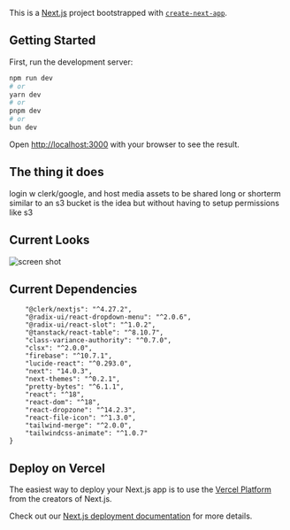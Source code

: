 This is a [Next.js](https://nextjs.org/) project bootstrapped with [`create-next-app`](https://github.com/vercel/next.js/tree/canary/packages/create-next-app).

## Getting Started

First, run the development server:

```bash
npm run dev
# or
yarn dev
# or
pnpm dev
# or
bun dev
```

Open [http://localhost:3000](http://localhost:3000) with your browser to see the result.



## The thing it does

login w clerk/google, and host media assets to be shared long or shorterm similar to an s3 bucket is the idea but without having to setup permissions like s3

## Current Looks

![screen shot](../screen-shot.png)

## Current Dependencies 

```"dependencies": {
    "@clerk/nextjs": "^4.27.2",
    "@radix-ui/react-dropdown-menu": "^2.0.6",
    "@radix-ui/react-slot": "^1.0.2",
    "@tanstack/react-table": "^8.10.7",
    "class-variance-authority": "^0.7.0",
    "clsx": "^2.0.0",
    "firebase": "^10.7.1",
    "lucide-react": "^0.293.0",
    "next": "14.0.3",
    "next-themes": "^0.2.1",
    "pretty-bytes": "^6.1.1",
    "react": "^18",
    "react-dom": "^18",
    "react-dropzone": "^14.2.3",
    "react-file-icon": "^1.3.0",
    "tailwind-merge": "^2.0.0",
    "tailwindcss-animate": "^1.0.7"
}
```


## Deploy on Vercel

The easiest way to deploy your Next.js app is to use the [Vercel Platform](https://vercel.com/new?utm_medium=default-template&filter=next.js&utm_source=create-next-app&utm_campaign=create-next-app-readme) from the creators of Next.js.

Check out our [Next.js deployment documentation](https://nextjs.org/docs/deployment) for more details.
